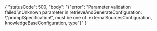 {
    "statusCode": 500,
    "body": "{\"error\": \"Parameter validation failed:\\nUnknown parameter in retrieveAndGenerateConfiguration: \\\"promptSpecification\\\", must be one of: externalSourcesConfiguration, knowledgeBaseConfiguration, type\"}"
}
